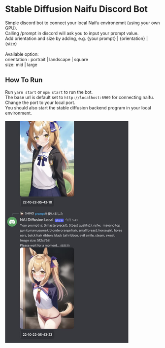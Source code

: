 # Stable Diffusion Naifu Discord Bot
 
Simple discord bot to connect your local Naifu environemnt (using your own GPU).\
Calling /prompt in discord will ask you to input your prompt value.\
Add orientation and size by adding, e.g. {your prompt} | {orientation} | {size}\
\
Available option: \
orientation : portrait | landscape | square \
size: mid | large

## How To Run

Run `yarn start` or `npm start` to run the bot.\
The base url is default set to `http://localhost:6969` for connecting naifu. Change the port to your local port.\
You should also start the stable diffusion backend program in your local environment.\
\
<img src="./src/asset/image.jpg" alt="drawing" width="400"/>

